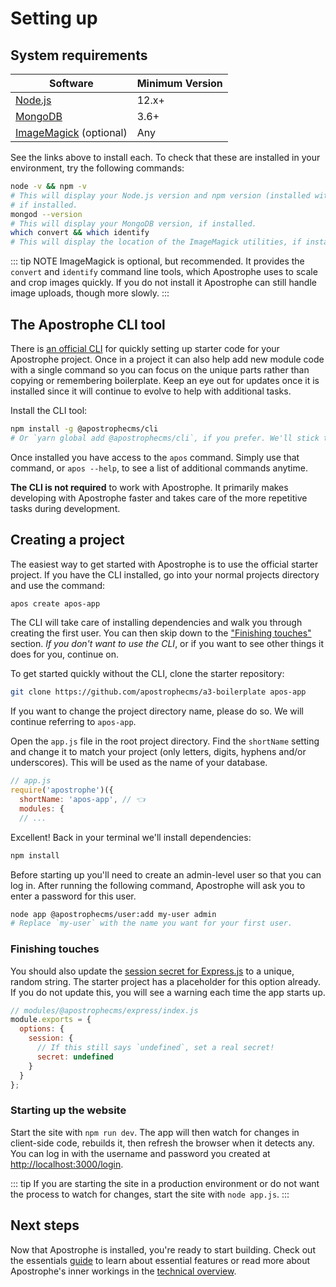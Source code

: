 # Setting up

## System requirements

| Software | Minimum Version |
| ------------- | ------------- |
| [Node.js](https://nodejs.org/en/) | 12.x+ |
| [MongoDB](https://docs.mongodb.com/manual/administration/install-community/)  | 3.6+ |
| [ImageMagick](https://imagemagick.org/script/download.php) (optional) | Any |

See the links above to install each. To check that these are installed in your environment, try the following commands:

```bash
node -v && npm -v
# This will display your Node.js version and npm version (installed with Node),
# if installed.
mongod --version
# This will display your MongoDB version, if installed.
which convert && which identify
# This will display the location of the ImageMagick utilities, if installed.
```

::: tip NOTE
ImageMagick is optional, but recommended. It provides the `convert` and `identify` command line tools, which Apostrophe uses to scale and crop images quickly. If you do not install it Apostrophe can still handle image uploads, though more slowly.
:::

## The Apostrophe CLI tool

There is [an official CLI](https://www.npmjs.com/package/@apostrophecms/cli) for quickly setting up starter code for your Apostrophe project. Once in a project it can also help add new module code with a single command so you can focus on the unique parts rather than copying or remembering boilerplate. Keep an eye out for updates once it is installed since it will continue to evolve to help with additional tasks.

Install the CLI tool:

```bash
npm install -g @apostrophecms/cli
# Or `yarn global add @apostrophecms/cli`, if you prefer. We'll stick to npm commands.
```

Once installed you have access to the `apos` command. Simply use that command, or `apos --help`, to see a list of additional commands anytime.

**The CLI is not required** to work with Apostrophe. It primarily makes developing with Apostrophe faster and takes care of the more repetitive tasks during development.

## Creating a project

The easiest way to get started with Apostrophe is to use the official starter project. If you have the CLI installed, go into your normal projects directory and use the command:

``` bash
apos create apos-app
```

The CLI will take care of installing dependencies and walk you through creating the first user. You can then skip down to the ["Finishing touches"](#finishing-touches) section. *If you don't want to use the CLI*, or if you want to see other things it does for you, continue on.

To get started quickly without the CLI, clone the starter repository:

```bash
git clone https://github.com/apostrophecms/a3-boilerplate apos-app
```

If you want to change the project directory name, please do so. We will continue referring to `apos-app`.

Open the `app.js` file in the root project directory. Find the `shortName` setting and change it to match your project (only letters, digits, hyphens and/or underscores). This will be used as the name of your database.

```javascript
// app.js
require('apostrophe')({
  shortName: 'apos-app', // 👈
  modules: {
  // ...
```

Excellent! Back in your terminal we'll install dependencies:

```bash
npm install
```

Before starting up you'll need to create an admin-level user so that you can log in. After running the following command, Apostrophe will ask you to enter a password for this user.

```bash
node app @apostrophecms/user:add my-user admin
# Replace `my-user` with the name you want for your first user.
```

### Finishing touches

You should also update the [session secret for Express.js](https://github.com/expressjs/session#secret) to a unique, random string. The starter project has a placeholder for this option already. If you do not update this, you will see a warning each time the app starts up.

```javascript
// modules/@apostrophecms/express/index.js
module.exports = {
  options: {
    session: {
      // If this still says `undefined`, set a real secret!
      secret: undefined
    }
  }
};
```

### Starting up the website

Start the site with `npm run dev`. The app will then watch for changes in client-side code, rebuilds it, then refresh the browser when it detects any. You can log in with the username and password you created at [http://localhost:3000/login](http://localhost:3000/login).

::: tip
If you are starting the site in a production environment or do not want the process to watch for changes, start the site with `node app.js`.
:::

## Next steps

Now that Apostrophe is installed, you're ready to start building. Check out the essentials [guide](/guide/) to learn about essential features or read more about Apostrophe's inner workings in the [technical overview](/guide/technical-overview.md).
